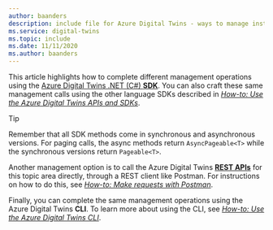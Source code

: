 ```yaml
---
author: baanders
description: include file for Azure Digital Twins - ways to manage instance
ms.service: digital-twins
ms.topic: include
ms.date: 11/11/2020
ms.author: baanders
---
```


This article highlights how to complete different management operations using the [Azure Digital Twins .NET (C#) **SDK**](/dotnet/api/overview/azure/digitaltwins/management). You can also craft these same management calls using the other language SDKs described in [*How-to: Use the Azure Digital Twins APIs and SDKs*](../articles/digital-twins/how-to-use-apis-sdks.md).

> [!TIP] 
> Remember that all SDK methods come in synchronous and asynchronous versions. For paging calls, the async methods return `AsyncPageable<T>` while the synchronous versions return `Pageable<T>`.

Another management option is to call the Azure Digital Twins [**REST APIs**](/rest/api/azure-digitaltwins/) for this topic area directly, through a REST client like Postman. For instructions on how to do this, see [*How-to: Make requests with Postman*](../articles/digital-twins/how-to-use-postman.md).

Finally, you can complete the same management operations using the Azure Digital Twins **CLI**. To learn more about using the CLI, see [*How-to: Use the Azure Digital Twins CLI*](../articles/digital-twins/how-to-use-cli.md).